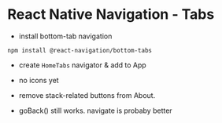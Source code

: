 # React Native Navigation - Tabs

- install bottom-tab navigation
```
npm install @react-navigation/bottom-tabs
```
- create `HomeTabs` navigator & add to App
- no icons yet

- remove stack-related buttons from About.
- goBack() still works.  navigate is probaby better